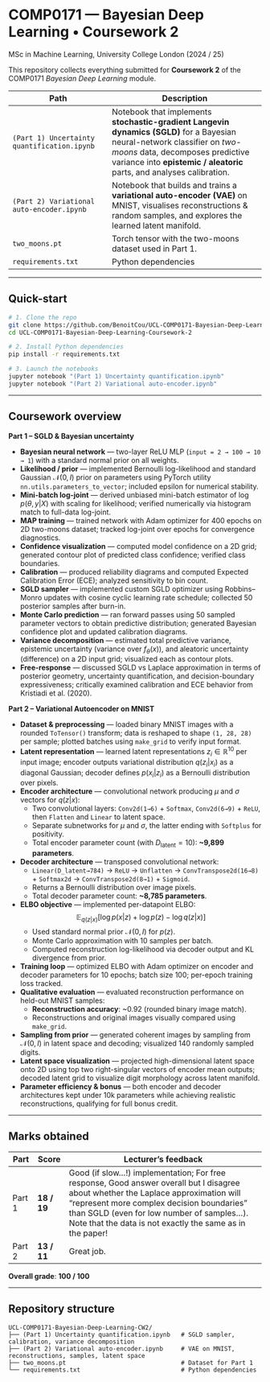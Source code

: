 # COMP0171 — Bayesian Deep Learning • Coursework 2  
MSc in Machine Learning, University College London (2024 / 25)

This repository collects everything submitted for **Coursework 2** of the COMP0171 *Bayesian Deep Learning* module.

| Path | Description |
| --- | --- |
| `(Part 1) Uncertainty quantification.ipynb` | Notebook that implements **stochastic-gradient Langevin dynamics (SGLD)** for a Bayesian neural-network classifier on *two-moons* data, decomposes predictive variance into **epistemic / aleatoric** parts, and analyses calibration. |
| `(Part 2) Variational auto-encoder.ipynb` | Notebook that builds and trains a **variational auto-encoder (VAE)** on MNIST, visualises reconstructions & random samples, and explores the learned latent manifold. |
| `two_moons.pt` | Torch tensor with the two-moons dataset used in Part 1. |
| `requirements.txt` | Python dependencies |

---

## Quick-start

```bash
# 1. Clone the repo
git clone https://github.com/BenoitCou/UCL-COMP0171-Bayesian-Deep-Learning-Coursework-2
cd UCL-COMP0171-Bayesian-Deep-Learning-Coursework-2

# 2. Install Python dependencies
pip install -r requirements.txt

# 3. Launch the notebooks
jupyter notebook "(Part 1) Uncertainty quantification.ipynb"
jupyter notebook "(Part 2) Variational auto-encoder.ipynb"
```

---

## Coursework overview

**Part 1 – SGLD & Bayesian uncertainty**

- **Bayesian neural network** — two-layer ReLU MLP (`input = 2 → 100 → 10 → 1`) with a standard normal prior on all weights.  
- **Likelihood / prior** — implemented Bernoulli log-likelihood and standard Gaussian $\mathcal{N}(0, I)$ prior on parameters using PyTorch utility `nn.utils.parameters_to_vector`; included epsilon for numerical stability.  
- **Mini-batch log-joint** — derived unbiased mini-batch estimator of $\log p(\theta, y | X)$ with scaling for likelihood; verified numerically via histogram match to full-data log-joint.  
- **MAP training** — trained network with Adam optimizer for 400 epochs on 2D two-moons dataset; tracked log-joint over epochs for convergence diagnostics.  
- **Confidence visualization** — computed model confidence on a 2D grid; generated contour plot of predicted class confidence; verified class boundaries.  
- **Calibration** — produced reliability diagrams and computed Expected Calibration Error (ECE); analyzed sensitivity to bin count.  
- **SGLD sampler** — implemented custom SGLD optimizer using Robbins–Monro updates with cosine cyclic learning rate schedule; collected 50 posterior samples after burn-in.  
- **Monte Carlo prediction** — ran forward passes using 50 sampled parameter vectors to obtain predictive distribution; generated Bayesian confidence plot and updated calibration diagrams.  
- **Variance decomposition** — estimated total predictive variance, epistemic uncertainty (variance over $f_\theta(x)$), and aleatoric uncertainty (difference) on a 2D input grid; visualized each as contour plots.  
- **Free-response** — discussed SGLD vs Laplace approximation in terms of posterior geometry, uncertainty quantification, and decision-boundary expressiveness; critically examined calibration and ECE behavior from Kristiadi et al. (2020).

**Part 2 – Variational Autoencoder on MNIST**

- **Dataset & preprocessing** — loaded binary MNIST images with a rounded `ToTensor()` transform; data is reshaped to shape `(1, 28, 28)` per sample; plotted batches using `make_grid` to verify input format.
- **Latent representation** — learned latent representations $z_i \in \mathbb{R}^{10}$ per input image; encoder outputs variational distribution $q(z_i|x_i)$ as a diagonal Gaussian; decoder defines $p(x_i|z_i)$ as a Bernoulli distribution over pixels.
- **Encoder architecture** — convolutional network producing $\mu$ and $\sigma$ vectors for $q(z|x)$:
  - Two convolutional layers: `Conv2d(1→6)` + `Softmax`, `Conv2d(6→9)` + `ReLU`, then `Flatten` and `Linear` to latent space.
  - Separate subnetworks for $\mu$ and $\sigma$, the latter ending with `Softplus` for positivity.
  - Total encoder parameter count (with $D_{\text{latent}}=10$): **~9,899 parameters**.
- **Decoder architecture** — transposed convolutional network:
  - `Linear(D_latent→784)` → `ReLU` → `Unflatten` → `ConvTranspose2d(16→8)` + `Softmax2d` → `ConvTranspose2d(8→1)` + `Sigmoid`.
  - Returns a Bernoulli distribution over image pixels.
  - Total decoder parameter count: **~8,785 parameters**.
- **ELBO objective** — implemented per-datapoint ELBO:
  $$
  \mathbb{E}_{q(z|x)}\left[ \log p(x|z) + \log p(z) - \log q(z|x) \right]
  $$
  - Used standard normal prior $\mathcal{N}(0, I)$ for $p(z)$.
  - Monte Carlo approximation with 10 samples per batch.
  - Computed reconstruction log-likelihood via decoder output and KL divergence from prior.
- **Training loop** — optimized ELBO with Adam optimizer on encoder and decoder parameters for 10 epochs; batch size 100; per-epoch training loss tracked.
- **Qualitative evaluation** — evaluated reconstruction performance on held-out MNIST samples:
  - **Reconstruction accuracy**: ~0.92 (rounded binary image match).
  - Reconstructions and original images visually compared using `make_grid`.
- **Sampling from prior** — generated coherent images by sampling from $\mathcal{N}(0, I)$ in latent space and decoding; visualized 140 randomly sampled digits.
- **Latent space visualization** — projected high-dimensional latent space onto 2D using top two right-singular vectors of encoder mean outputs; decoded latent grid to visualize digit morphology across latent manifold.
- **Parameter efficiency & bonus** — both encoder and decoder architectures kept under 10k parameters while achieving realistic reconstructions, qualifying for full bonus credit.

---

## Marks obtained

| Part | Score | Lecturer’s feedback |
| --- | --- | --- |
| Part 1 | **18 / 19** | Good (if slow…!) implementation; For free response, Good answer overall but I disagree about whether the Laplace approximation will “represent more complex decision boundaries” than SGLD (even for low number of samples…). Note that the data is not exactly the same as in the paper!  |
| Part 2 | **13 / 11** | Great job. |

**Overall grade**: **100 / 100**

---

## Repository structure

```text
UCL-COMP0171-Bayesian-Deep-Learning-CW2/
├── (Part 1) Uncertainty quantification.ipynb   # SGLD sampler, calibration, variance decomposition
├── (Part 2) Variational auto-encoder.ipynb     # VAE on MNIST, reconstructions, samples, latent space
├── two_moons.pt                                # Dataset for Part 1
└── requirements.txt                            # Python dependencies
```
